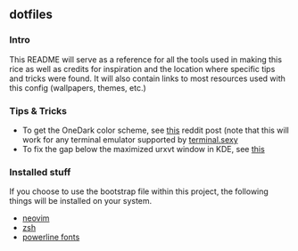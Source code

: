 dotfiles
--------

### Intro

This README will serve as a reference for all the tools
used in making this rice as well as credits for inspiration
and the location where specific tips and tricks were found.
It will also contain links to most resources used with this
config (wallpapers, themes, etc.)

### Tips & Tricks

- To get the OneDark color scheme, see [this](https://www.reddit.com/r/kde/comments/53mski/atoms_one_dark_coloscheme_for_konsole/d8ezblu?utm_source=share&utm_medium=web2x) reddit post (note that this will work for any terminal emulator supported by [terminal.sexy](https://terminal.sexy)
- To fix the gap below the maximized urxvt window in KDE, see [this](https://www.reddit.com/r/kde/comments/6c6u6e/maximized_window_isnt_completely_maximized/dhub8q3?utm_source=share&utm_medium=web2x)

### Installed stuff

If you choose to use the bootstrap file within this project,
the following things will be installed on your system.

- [neovim](https://neovim.io/)
- [zsh](http://www.zsh.org/)
- [powerline fonts](https://github.com/powerline/fonts/)
